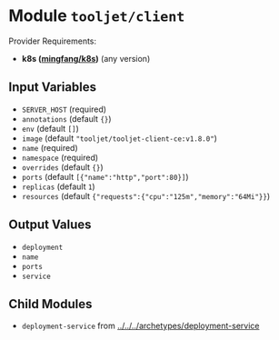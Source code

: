 
# Module `tooljet/client`

Provider Requirements:
* **k8s ([mingfang/k8s](https://registry.terraform.io/providers/mingfang/k8s/latest))** (any version)

## Input Variables
* `SERVER_HOST` (required)
* `annotations` (default `{}`)
* `env` (default `[]`)
* `image` (default `"tooljet/tooljet-client-ce:v1.8.0"`)
* `name` (required)
* `namespace` (required)
* `overrides` (default `{}`)
* `ports` (default `[{"name":"http","port":80}]`)
* `replicas` (default `1`)
* `resources` (default `{"requests":{"cpu":"125m","memory":"64Mi"}}`)

## Output Values
* `deployment`
* `name`
* `ports`
* `service`

## Child Modules
* `deployment-service` from [../../../archetypes/deployment-service](../../../archetypes/deployment-service)

